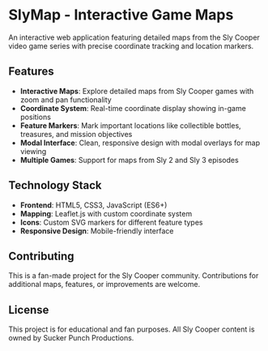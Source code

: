 # SlyMap - Interactive Game Maps

An interactive web application featuring detailed maps from the Sly Cooper video game series with precise coordinate tracking and location markers.

## Features

- **Interactive Maps**: Explore detailed maps from Sly Cooper games with zoom and pan functionality
- **Coordinate System**: Real-time coordinate display showing in-game positions
- **Feature Markers**: Mark important locations like collectible bottles, treasures, and mission objectives
- **Modal Interface**: Clean, responsive design with modal overlays for map viewing
- **Multiple Games**: Support for maps from Sly 2 and Sly 3 episodes

## Technology Stack

- **Frontend**: HTML5, CSS3, JavaScript (ES6+)
- **Mapping**: Leaflet.js with custom coordinate system
- **Icons**: Custom SVG markers for different feature types
- **Responsive Design**: Mobile-friendly interface

## Contributing

This is a fan-made project for the Sly Cooper community. Contributions for additional maps, features, or improvements are welcome.

## License

This project is for educational and fan purposes. All Sly Cooper content is owned by Sucker Punch Productions.